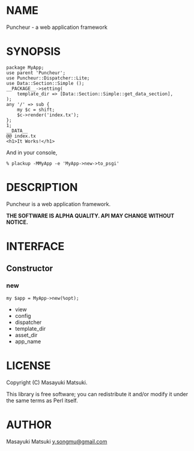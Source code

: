 # NAME

Puncheur - a web application framework

# SYNOPSIS

    package MyApp;
    use parent 'Puncheur';
    use Puncheur::Dispatcher::Lite;
    use Data::Section::Simple ();
    __PACKAGE__->setting(
        template_dir => [Data::Section::Simple::get_data_section],
    );
    any '/' => sub {
        my $c = shift;
        $c->render('index.tx');
    };
    1;
    __DATA__
    @@ index.tx
    <h1>It Works!</h1>

And in your console,

    % plackup -MMyApp -e 'MyApp->new->to_psgi'

# DESCRIPTION

Puncheur is a web application framework.

__THE SOFTWARE IS ALPHA QUALITY. API MAY CHANGE WITHOUT NOTICE.__

# INTERFACE

## Constructor

### new

    my $app = MyApp->new(%opt);

- view
- config
- dispatcher
- template\_dir
- asset\_dir
- app\_name

# LICENSE

Copyright (C) Masayuki Matsuki.

This library is free software; you can redistribute it and/or modify
it under the same terms as Perl itself.

# AUTHOR

Masayuki Matsuki <y.songmu@gmail.com>
